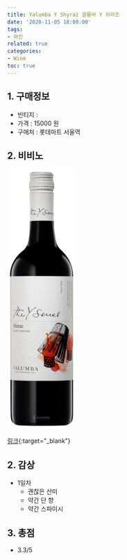 ```yaml
---
title: Yalumba Y Shyraz 얄룸바 Y 쉬라즈
date: '2020-11-05 18:00:00'
tags:
- 와인
related: true
categories:
- Wine
toc: true
---
```


## 1. 구매정보
* 빈티지 : 
* 가격 : 15000 원
* 구매처 : 롯데마트 서울역

## 2. 비비노

![yalumba-the-y-series-shiraz.png](/assets/images/posts/yalumba-the-y-series-shiraz.png)

[링크](https://www.vivino.com/yalumba-the-y-series-shiraz/w/4101?cart_item_source=winery-page-wine-page-header){:target="_blank"}

## 2. 감상
* 1일차
    - 괜찮은 산미
    - 약간 단 향
    - 약간 스파이시

## 3. 총점
*  3.3/5
